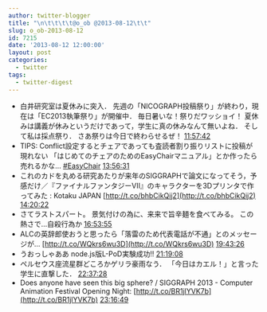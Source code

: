 ```yaml
---
author: twitter-blogger
title: "\n\t\t\t\t@o_ob @2013-08-12\t\t"
slug: o_ob-2013-08-12
id: 7215
date: '2013-08-12 12:00:00'
layout: post
categories:
  - twitter
tags:
  - twitter-digest
---
```


*   白井研究室は夏休みに突入． 先週の「NICOGRAPH投稿祭り」が終わり，現在は「EC2013執筆祭り」が開催中． 毎日暑いな！祭りだワッショイ！ 夏休みは講義が休みというだけであって，学生に真の休みなんて無いよね． そして私は採点祭り． さあ祭りは今日で終わらせるぜ！ [11:57:42](http://twitter.com/o_ob/statuses/366755345005154306)
*   TIPS: Conflict設定するとチェアであっても査読者割り振りリストに投稿が現れない 「はじめてのチェアのためのEasyChairマニュアル」とか作ったら売れるかな… [#EasyChair](http://search.twitter.com/search?q=%23EasyChair) [13:56:31](http://twitter.com/o_ob/statuses/366785245015588864)
*   これのカドを丸める研究あたりが来年のSIGGRAPHで論文になってそう，予感だけ／『ファイナルファンタジーVII』のキャラクターを3Dプリンタで作ってみた : Kotaku JAPAN [http://t.co/bhbCikQij2](http://t.co/bhbCikQij2) [14:20:22](http://twitter.com/o_ob/statuses/366791245282025474)
*   さてラストスパート。 景気付けの為に、来来で旨辛麺を食べてみる。 この熱さで…自殺行為か [16:53:55](http://twitter.com/o_ob/statuses/366829890797969408)
*   ALCの英辞郎使おうと思ったら「落雷のため代表電話が不通」とのメッセージが… [http://t.co/WQkrs6wu3D](http://t.co/WQkrs6wu3D) [19:43:26](http://twitter.com/o_ob/statuses/366872548312498176)
*   うおっしゃああ node.js版L-PoD実験成功!! [21:19:08](http://twitter.com/o_ob/statuses/366896631813128192)
*   ペルセウス座流星群どころかゲリラ豪雨なう． 「今日はカエル！」と言った学生に直撃した． [22:37:28](http://twitter.com/o_ob/statuses/366916344958033920)
*   Does anyone have seen this big sphere? / SIGGRAPH 2013 - Computer Animation Festival Opening Night: [http://t.co/BR1jlYVK7b](http://t.co/BR1jlYVK7b) [23:16:49](http://twitter.com/o_ob/statuses/366926247604920321)
